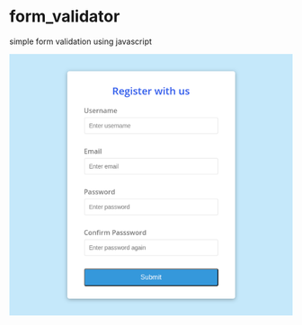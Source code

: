 # form_validator
simple form validation using javascript

![alt text](https://github.com/shreekanthbk22/form_validator/blob/main/screencapture-file-home-shreekanthbk-Documents-javascript-Form-Validation-index-html-2020-12-07-18_51_53.png)

